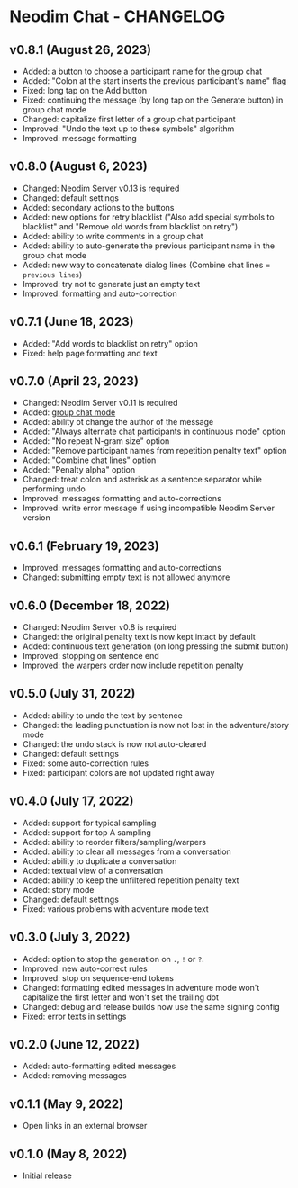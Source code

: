 # Neodim Chat - CHANGELOG


## v0.8.1 (August 26, 2023)

- Added: a button to choose a participant name for the group chat
- Added: "Colon at the start inserts the previous participant's name" flag
- Fixed: long tap on the Add button
- Fixed: continuing the message (by long tap on the Generate button) in group chat mode
- Changed: capitalize first letter of a group chat participant
- Improved: "Undo the text up to these symbols" algorithm
- Improved: message formatting


## v0.8.0 (August 6, 2023)

- Changed: Neodim Server v0.13 is required
- Changed: default settings
- Added: secondary actions to the buttons
- Added: new options for retry blacklist
  ("Also add special symbols to blacklist" and "Remove old words from blacklist on retry")
- Added: ability to write comments in a group chat
- Added: ability to auto-generate the previous participant name in the group chat mode
- Added: new way to concatenate dialog lines (Combine chat lines = `previous lines`)
- Improved: try not to generate just an empty text
- Improved: formatting and auto-correction


## v0.7.1 (June 18, 2023)

- Added: "Add words to blacklist on retry" option
- Fixed: help page formatting and text


## v0.7.0 (April 23, 2023)

- Changed: Neodim Server v0.11 is required
- Added: [group chat mode](README.md#group-chat-mode)
- Added: ability ot change the author of the message
- Added: "Always alternate chat participants in continuous mode" option
- Added: "No repeat N-gram size" option
- Added: "Remove participant names from repetition penalty text" option
- Added: "Combine chat lines" option
- Added: "Penalty alpha" option
- Changed: treat colon and asterisk as a sentence separator while performing undo
- Improved: messages formatting and auto-corrections
- Improved: write error message if using incompatible Neodim Server version


## v0.6.1 (February 19, 2023)

- Improved: messages formatting and auto-corrections
- Changed: submitting empty text is not allowed anymore


## v0.6.0 (December 18, 2022)

- Changed: Neodim Server v0.8 is required
- Changed: the original penalty text is now kept intact by default
- Added: continuous text generation (on long pressing the submit button)
- Improved: stopping on sentence end
- Improved: the warpers order now include repetition penalty


## v0.5.0 (July 31, 2022)

- Added: ability to undo the text by sentence
- Changed: the leading punctuation is now not lost in the adventure/story mode
- Changed: the undo stack is now not auto-cleared
- Changed: default settings
- Fixed: some auto-correction rules
- Fixed: participant colors are not updated right away


## v0.4.0 (July 17, 2022)

- Added: support for typical sampling
- Added: support for top A sampling
- Added: ability to reorder filters/sampling/warpers
- Added: ability to clear all messages from a conversation
- Added: ability to duplicate a conversation
- Added: textual view of a conversation
- Added: ability to keep the unfiltered repetition penalty text
- Added: story mode
- Changed: default settings
- Fixed: various problems with adventure mode text


## v0.3.0 (July 3, 2022)

- Added: option to stop the generation on `.`, `!` or `?`.
- Improved: new auto-correct rules
- Improved: stop on sequence-end tokens
- Changed: formatting edited messages in adventure mode
  won't capitalize the first letter and won't set the trailing dot
- Changed: debug and release builds now use the same signing config
- Fixed: error texts in settings


## v0.2.0 (June 12, 2022)

- Added: auto-formatting edited messages
- Added: removing messages


## v0.1.1 (May 9, 2022)

- Open links in an external browser


## v0.1.0 (May 8, 2022)

- Initial release
